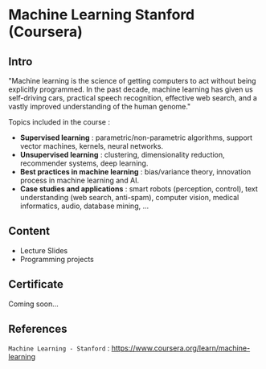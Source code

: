 # Machine Learning Stanford (Coursera)

## Intro
"Machine learning is the science of getting computers to act without being explicitly programmed. In the past decade, machine learning has given us self-driving cars, practical speech recognition, effective web search, and a vastly improved understanding of the human genome."

Topics included in the course : 
- **Supervised learning** : parametric/non-parametric algorithms, support vector machines, kernels, neural networks. 
- **Unsupervised learning** : clustering, dimensionality reduction, recommender systems, deep learning. 
- **Best practices in machine learning** : bias/variance theory, innovation process in machine learning and AI. 
- **Case studies and applications** : smart robots (perception, control), text understanding (web search, anti-spam), computer vision, medical informatics, audio, database mining, ...

## Content
- Lecture Slides
- Programming projects

## Certificate
Coming soon...

## References
`Machine Learning - Stanford` : <https://www.coursera.org/learn/machine-learning>
